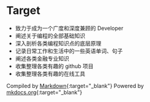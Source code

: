 # Target

- 致力于成为一个广度和深度兼顾的 Developer
- 阐述关于编程的全部基础知识
- 深入剖析各类编程知识点的底层原理
- 记录日常工作和生活中的一些英语单词、句子
- 阐述各类金融专业知识
- 收集整理各类有趣的 github 项目
- 收集整理各类有趣的在线工具

Compiled by [Markdown](https://markdown.com.cn/tools.html){:target="\_blank"}
Powered by [mkdocs.org](https://www.mkdocs.org){:target="\_blank"}
